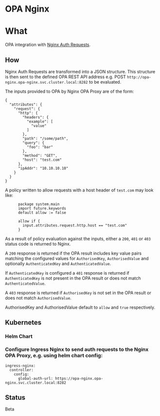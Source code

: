 # OPA Nginx

# What
OPA integration with [Nginx Auth Requests](https://nginx.org/en/docs/http/ngx_http_auth_request_module.html).

## How

Nginx Auth Requests are transformed into a JSON structure. This structure is then sent to the defined OPA REST API 
address e.g. POST `http://opa-nginx.opa-nginx.svc.cluster.local:8282` to be evaluated.

The inputs provided to OPA by Nginx OPA Proxy are of the form:

```
{
  "attributes": {
    "request": {
      "http": {
        "headers": {
          "example": [
            "value"
          ]
        },
        "path": "/some/path",
        "query": {
          "foo": "bar"
        },
        "method": "GET",
        "host": "test.com"
      },
      "ipAddr": "10.10.10.10"
    }
  }
}
```

A policy written to allow requests with a host header of `test.com` may look like:

```
      package system.main
      import future.keywords
      default allow := false
      
      allow if {
        input.attributes.request.http.host == "test.com"
      }
```

As a result of policy evaluation against the inputs, either a `200`, `401` or `403` status code is returned to Nginx. 

A `200` response is returned if the OPA result includes key value pairs matching the configured values for `AuthorisedKey`,
`AuthorisedValue` and optionally `AuthenticatedKey` and `AuthenticatedValue`.

If `AuthenticatedKey` is configured a  `401` response is returned if `AuthenticatedKey` is not present in the OPA result 
or does not match `AuthenticatedValue`.

A `403` response is returned if `AuthorisedKey` is not set in the OPA result or does not match `AuthorisedValue`.

AuthorisedKey and AuthorisedValue default to `allow` and `true` respectively.

## Kubernetes

### Helm Chart

### Configure Ingress Nginx to send auth requests to the Nginx OPA Proxy, e.g. using helm chart config:
```
ingress-nginx:
  controller:
    config:
      global-auth-url: https://opa-nginx.opa-nginx.svc.cluster.local:8282
```


## Status

Beta